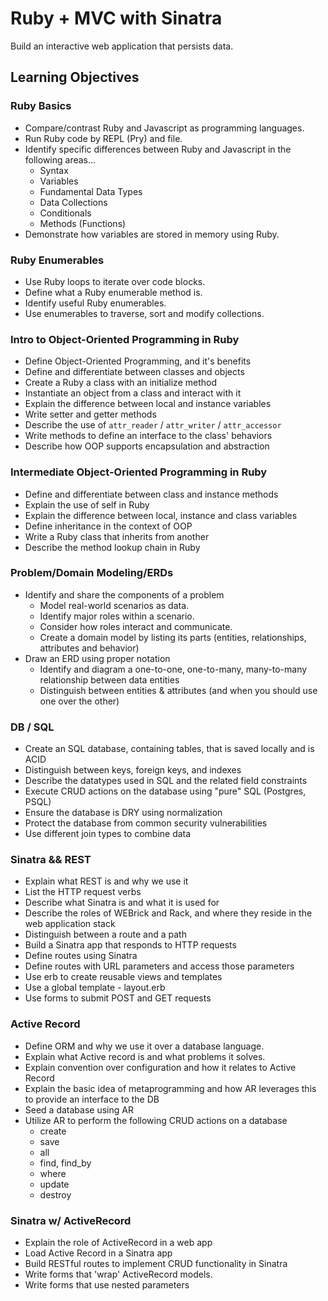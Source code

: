 # Ruby + MVC with Sinatra

Build an interactive web application that persists data.

## Learning Objectives

### Ruby Basics

- Compare/contrast Ruby and Javascript as programming languages.
- Run Ruby code by REPL (Pry) and file.
- Identify specific differences between Ruby and Javascript in the following areas...
  - Syntax
  - Variables
  - Fundamental Data Types
  - Data Collections
  - Conditionals
  - Methods (Functions)
- Demonstrate how variables are stored in memory using Ruby.

### Ruby Enumerables

- Use Ruby loops to iterate over code blocks.
- Define what a Ruby enumerable method is.
- Identify useful Ruby enumerables.
- Use enumerables to traverse, sort and modify collections.

### Intro to Object-Oriented Programming in Ruby

- Define Object-Oriented Programming, and it's benefits
- Define and differentiate between classes and objects
- Create a Ruby a class with an initialize method
- Instantiate an object from a class and interact with it
- Explain the difference between local and instance variables
- Write setter and getter methods
- Describe the use of `attr_reader` / `attr_writer` / `attr_accessor`
- Write methods to define an interface to the class' behaviors
- Describe how OOP supports encapsulation and abstraction

### Intermediate Object-Oriented Programming in Ruby

- Define and differentiate between class and instance methods
- Explain the use of self in Ruby
- Explain the difference between local, instance and class variables
- Define inheritance in the context of OOP
- Write a Ruby class that inherits from another
- Describe the method lookup chain in Ruby

### Problem/Domain Modeling/ERDs

- Identify and share the components of a problem
  - Model real-world scenarios as data.
  - Identify major roles within a scenario.
  - Consider how roles interact and communicate.
  - Create a domain model by listing its parts (entities, relationships, attributes and behavior)
- Draw an ERD using proper notation
  - Identify and diagram a one-to-one, one-to-many, many-to-many relationship between data entities
  - Distinguish between entities & attributes (and when you should use one over the other)

###	DB / SQL

-	Create an SQL database, containing tables, that is saved locally and is ACID
-	Distinguish between keys, foreign keys, and indexes
-	Describe the datatypes used in SQL and the related field constraints
-	Execute CRUD actions on the database using "pure" SQL (Postgres, PSQL)
-	Ensure the database is DRY using normalization
-	Protect the database from common security vulnerabilities
-	Use different join types to combine data

### Sinatra && REST

- Explain what REST is and why we use it
- List the HTTP request verbs
- Describe what Sinatra is and what it is used for
- Describe the roles of WEBrick and Rack, and where they reside in the web application stack
- Distinguish between a route and a path
- Build a Sinatra app that responds to HTTP requests
- Define routes using Sinatra
- Define routes with URL parameters and access those parameters
- Use erb to create reusable views and templates
- Use a global template - layout.erb
- Use forms to submit POST and GET requests

### Active Record
- Define ORM and why we use it over a database language.
- Explain what Active record is and what problems it solves.
- Explain convention over configuration and how it relates to Active Record
- Explain the basic idea of metaprogramming and how AR leverages this to provide an interface to the DB
- Seed a database using AR
- Utilize AR to perform the following CRUD actions on a database
  - create
  - save
  - all
  - find, find_by
  - where
  - update
  - destroy

### Sinatra w/ ActiveRecord

- Explain the role of ActiveRecord in a web app
- Load Active Record in a Sinatra app
- Build RESTful routes to implement CRUD functionality in Sinatra
- Write forms that 'wrap' ActiveRecord models.
- Write forms that use nested parameters
